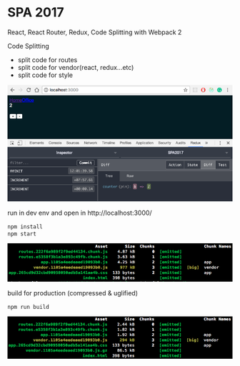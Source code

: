 # SPA 2017

React, React Router, Redux, Code Splitting with Webpack 2

Code Splitting
- split code for routes
- split code for vendor(react, redux...etc)
- split code for style

![](https://github.com/calvinchankf/SPA2017/blob/master/demo.png?raw=true)

run in dev env and open in http://localhost:3000/
```
npm install
npm start
```
![](https://github.com/calvinchankf/SPA2017/blob/master/dev.png?raw=true)

build for production (compressed & uglified)
```
npm run build
```
![](https://github.com/calvinchankf/SPA2017/blob/master/prod.png?raw=true)
